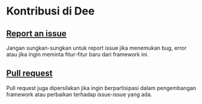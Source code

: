 Kontribusi di Dee
=====================

## [Report an issue](https://github.com/mdmunir/dee/issues/new)
Jangan sungkan-sungkan untuk report issue jika menemukan bug, error atau jika ingin meminta fitur-fitur baru dari framework ini. 
## [Pull request](https://github.com/mdmunir/dee/pulls)
Pull request juga dipersilakan jika ingin berpartisipasi dalam pengembangan framework atau perbaikan terhadap issue-issue yang ada.
